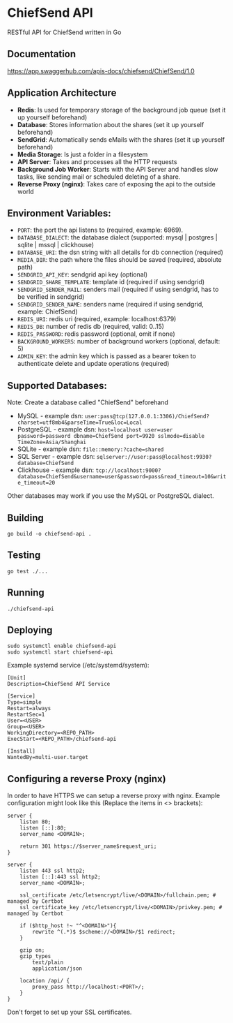 # ChiefSend API
RESTful API for ChiefSend written in Go

## Documentation
https://app.swaggerhub.com/apis-docs/chiefsend/ChiefSend/1.0

## Application Architecture
- **Redis**: Is used for temporary storage of the background job queue (set it up yourself beforehand)
- **Database**: Stores information about the shares (set it up yourself beforehand)
- **SendGrid**: Automatically sends eMails with the shares (set it up yourself beforehand)
- **Media Storage**: Is just a folder in a filesystem
- **API Server**: Takes and processes all the HTTP requests
- **Background Job Worker**: Starts with the API Server and handles slow tasks, like sending mail or scheduled deleting of a share.
- **Reverse Proxy (nginx)**: Takes care of exposing the api to the outside world

## Environment Variables:
- `PORT`: the port the api listens to (required, example: 6969).
- `DATABASE_DIALECT`: the database dialect (supported: mysql | postgres | sqlite | mssql | clickhouse)
- `DATABASE_URI`: the dsn string with all details for db connection (required)
- `MEDIA_DIR`: the path where the files should be saved (required, absolute path)
- `SENDGRID_API_KEY`: sendgrid api key (optional)
- `SENDGRID_SHARE_TEMPLATE`: template id (required if using sendgrid)
- `SENDGRID_SENDER_MAIL`: senders mail (required if using sendgrid, has to be verified in sendgrid)
- `SENDGRID_SENDER_NAME`: senders name (required if using sendgrid, example: ChiefSend)
- `REDIS_URI`: redis uri (required, example: localhost:6379)
- `REDIS_DB`: number of redis db (required, valid: 0..15)
- `REDIS_PASSWORD`: redis password (optional, omit if none)
- `BACKGROUND_WORKERS`: number of background workers (optional, default: 5)
- `ADMIN_KEY`: the admin key which is passed as a bearer token to authenticate delete and update operations (required)

## Supported Databases:
Note: Create a database called "ChiefSend" beforehand
- MySQL - example dsn: `user:pass@tcp(127.0.0.1:3306)/ChiefSend?charset=utf8mb4&parseTime=True&loc=Local`
- PostgreSQL - example dsn: `host=localhost user=user password=password dbname=ChiefSend port=9920 sslmode=disable TimeZone=Asia/Shanghai`
- SQLite - example dsn: `file::memory:?cache=shared`
- SQL Server - example dsn: `sqlserver://user:pass@localhost:9930?database=ChiefSend`
- Clickhouse - example dsn: `tcp://localhost:9000?database=ChiefSend&username=user&password=pass&read_timeout=10&write_timeout=20`

Other databases may work if you use the MySQL or PostgreSQL dialect.

## Building
```
go build -o chiefsend-api .
```

## Testing
```
go test ./...
```

## Running
```
./chiefsend-api
```

## Deploying
```
sudo systemctl enable chiefsend-api
sudo systemctl start chiefsend-api
```

Example systemd service (/etc/systemd/system):
```
[Unit]
Description=ChiefSend API Service

[Service]
Type=simple
Restart=always
RestartSec=1
User=<USER>
Group=<USER>
WorkingDirectory=<REPO_PATH>
ExecStart=<REPO_PATH>/chiefsend-api

[Install]
WantedBy=multi-user.target
```

## Configuring a reverse Proxy (nginx)
In order to have HTTPS we can setup a reverse proxy with nginx.
Example configuration might look like this (Replace the items in <> brackets):
```
server {
    listen 80;
    listen [::]:80;
    server_name <DOMAIN>;

    return 301 https://$server_name$request_uri;
}

server {
    listen 443 ssl http2;
    listen [::]:443 ssl http2;
    server_name <DOMAIN>;

    ssl_certificate /etc/letsencrypt/live/<DOMAIN>/fullchain.pem; # managed by Certbot
    ssl_certificate_key /etc/letsencrypt/live/<DOMAIN>/privkey.pem; # managed by Certbot

    if ($http_host !~ "^<DOMAIN>"){
        rewrite ^(.*)$ $scheme://<DOMAIN>/$1 redirect;
    }

    gzip on;
    gzip_types
        text/plain
        application/json

    location /api/ {
        proxy_pass http://localhost:<PORT>/;
    }
}
```
Don't forget to set up your SSL certificates.
